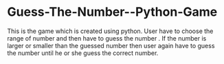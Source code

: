 # Guess-The-Number--Python-Game
This is the game which is created using python. User have to choose the range of number and then have to guess the number . If the number is larger or smaller than the  guessed number then user again have to guess the number until he or she guess the correct number.

